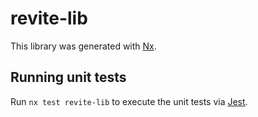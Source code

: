 # revite-lib

This library was generated with [Nx](https://nx.dev).

## Running unit tests

Run `nx test revite-lib` to execute the unit tests via [Jest](https://jestjs.io).
